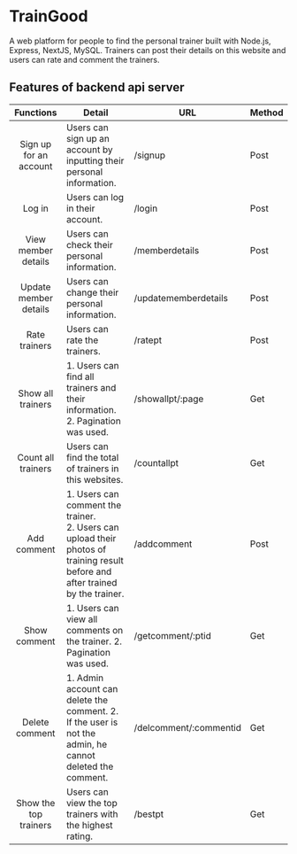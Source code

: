 # TrainGood
A web platform for people to find the personal trainer built with Node.js, Express, NextJS, MySQL. Trainers can post their details on this website and users can rate
and comment the trainers.

## Features of backend api server
| Functions              | Detail                                            | URL                         | Method |
| :--------------------: | ------------------------------------------------- | --------------------------- | ------ |
| Sign up for an account | Users can sign up an account by inputting their personal information. | /signup | Post |
| Log in | Users can log in their account. | /login | Post |
| View member details | Users can check their personal information. | /memberdetails | Post |
| Update member details | Users can change their personal information. | /updatememberdetails | Post |
| Rate trainers | Users can rate the trainers. | /ratept | Post |
| Show all trainers | 1. Users can find all trainers and their information. <br> 2. Pagination was used. | /showallpt/:page | Get |
| Count all trainers | Users can find the total of trainers in this websites. | /countallpt | Get |
| Add comment | 1. Users can comment the trainer. <br> 2. Users can upload their photos of training result before and after trained by the trainer. | /addcomment | Post |
| Show comment | 1. Users can view all comments on the trainer. 2. Pagination was used. | /getcomment/:ptid | Get |
| Delete comment | 1. Admin account can delete the comment. 2. If the user is not the admin, he cannot deleted the comment. | /delcomment/:commentid | Get |
| Show the top trainers | Users can view the top trainers with the highest rating. | /bestpt | Get |
